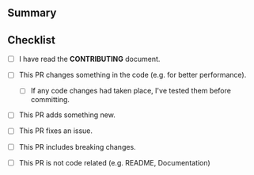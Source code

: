 ## Summary

<!-- Describe for what this PR is for.

If this PR closes an open issue, please reference it.
Prefix the title of the PR with either `tui:`, `core:`, or `docs:` depending on
which part of the codebase is affected.
If the PR is not code related, follow the style guide in the contributing document.

 -->

## Checklist

<!-- Put an x inside [ ] to check the box -->

- [ ] I have read the **CONTRIBUTING** document.

- [ ] This PR changes something in the code (e.g. for better performance).
    - [ ] If any code changes had taken place, I've tested them before committing.
- [ ] This PR adds something new.
- [ ] This PR fixes an issue. <!-- Please reference the issue -->
- [ ] This PR includes breaking changes.
- [ ] This PR is not code related (e.g. README, Documentation)
